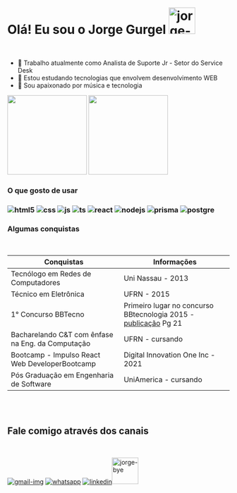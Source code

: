 <h1> Olá! Eu sou o Jorge Gurgel <img height='60' witdh='60'src ='https://i.ibb.co/Y3T1gxn/hi.png' alt='jorge-hi'/></h1>
<br/>

- 🔭 Trabalho atualmente como Analista de Suporte Jr - Setor do Service Desk
- 🌱 Estou estudando tecnologias que envolvem desenvolvimento WEB
- 💬 Sou apaixonado por música e tecnologia
 
<div aline-itens="center">
  <img height="180em" src="https://github-readme-stats.vercel.app/api?username=Jorgelgf&show_icons=true&theme=dracula&include_all_commits=true&count_private=true"/>
  <img height="180em" src="https://github-readme-stats.vercel.app/api/top-langs/?username=Jorgelgf&layout=compact&langs_count=7&theme=dracula"/>
</div>
 <h3>O que gosto de usar<h3/>

  <img align="center" alt="html5" src="https://img.shields.io/badge/HTML5-E34F26?style=for-the-badge&logo=html5&logoColor=white">
  <img align="center" alt="css" src="https://img.shields.io/badge/CSS3-1572B6?style=for-the-badge&logo=css3&logoColor=white">
  <img align="center" alt="js" src="https://img.shields.io/badge/JavaScript-F7DF1E?style=for-the-badge&logo=javascript&logoColor=black">
  <img align="center" alt="ts" src="https://img.shields.io/badge/TypeScript-007ACC?style=for-the-badge&logo=typescript&logoColor=white">
  <img align="center" alt="react" src="https://img.shields.io/badge/React-20232A?style=for-the-badge&logo=react&logoColor=61DAFB">
  <img align="center" alt="nodejs" src="https://img.shields.io/badge/Node.js-43853D?style=for-the-badge&logo=node.js&logoColor=white">
  <img align="center" alt="prisma" src="https://img.shields.io/badge/Prisma-3982CE?style=for-the-badge&logo=Prisma&logoColor=white">
  <img align="center" alt="postgre" src="https://img.shields.io/badge/PostgreSQL-316192?style=for-the-badge&logo=postgresql&logoColor=white">
    
   <h3>Algumas conquistas</h3><br/> 
   
   | <b>Conquistas</b> |<b> Informações</b> |
| --- | --- |
| Tecnólogo em Redes de Computadores | Uni Nassau - 2013 |
| Técnico em Eletrônica | UFRN - 2015 |
| 1° Concurso BBTecno | Primeiro lugar no concurso BBtecnologia 2015 - <a href="https://bbts.com.br/files/concursos/2015/2015_lista_aprovados_medio.pdf" >publicação<a> Pg 21|
| Bacharelando C&T com ênfase na Eng. da Computação | UFRN - cursando |
| Bootcamp - Impulso React Web DeveloperBootcamp | Digital Innovation One Inc - 2021 |
| Pós Graduação em Engenharia de Software | UniAmerica - cursando |
   
   <br/>   <br/>
   
   <h2>Fale comigo através dos canais</h2><br/> 
    
 <a href="mailto:jlgurgelfernandes@gmail.com" target="_blank"> <img src= "https://img.shields.io/badge/Gmail-D14836?style=for-the-badge&logo=gmail&logoColor=white" alt="gmail-img"><a/>
 <a href="https://wa.me/55996222469" target="_blank"> <img src= "https://img.shields.io/badge/WhatsApp-25D366?style=for-the-badge&logo=whatsapp&logoColor=white" alt="whatsapp"><a/>
 <a href="https://www.linkedin.com/in/jorgelgf/" target="_blank"> <img src= "https://img.shields.io/badge/LinkedIn-0077B5?style=for-the-badge&logo=linkedin&logoColor=white" alt="linkedin"><a/><img height='60' witdh='60' src='https://i.ibb.co/Hqvn4V3/bye.png' alt='jorge-bye'/>
    

   
  
